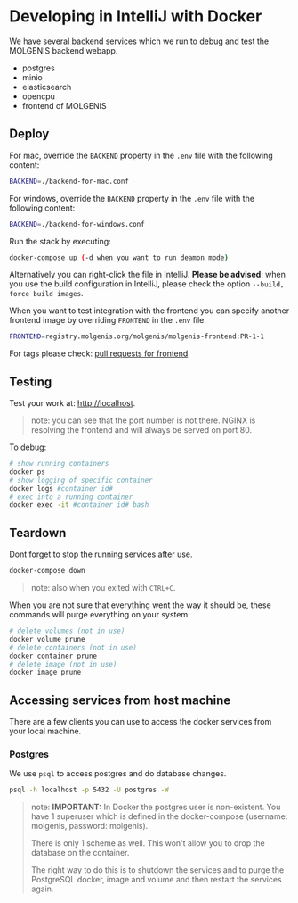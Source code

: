 # Developing in IntelliJ with Docker
We have several backend services which we run to debug and test the MOLGENIS backend webapp.
- postgres
- minio
- elasticsearch
- opencpu
- frontend of MOLGENIS

## Deploy
For mac, override the ```BACKEND``` property in the ```.env``` file with the following content:
```bash
BACKEND=./backend-for-mac.conf
```

For windows, override the ```BACKEND``` property in the ```.env``` file with the following content:
```bash
BACKEND=./backend-for-windows.conf
```

Run the stack by executing:

```bash
docker-compose up (-d when you want to run deamon mode)
```

Alternatively you can right-click the file in IntelliJ. **Please be advised**: when you use the build configuration in IntelliJ, please check the option ```--build, force build images```. 

When you want to test integration with the frontend you can specify another frontend image by overriding ```FRONTEND``` in the ```.env``` file.

```bash
FRONTEND=registry.molgenis.org/molgenis/molgenis-frontend:PR-1-1
```

For tags please check: [pull requests for frontend](https://registry.molgenis.org/#browse/browse:docker:v2/molgenis/molgenis-frontend/tags)

## Testing
Test your work at: <http://localhost>.

> note: you can see that the port number is not there. NGINX is resolving the frontend and will always be served on port 80. 

To debug:

```bash
# show running containers
docker ps
# show logging of specific container
docker logs #container id#
# exec into a running container
docker exec -it #container id# bash
```

## Teardown
Dont forget to stop the running services after use.

```bash
docker-compose down
```

>note: also when you exited with ```CTRL+C```.

When you are not sure that everything went the way it should be, these commands will purge everything on your system:

```bash
# delete volumes (not in use)
docker volume prune
# delete containers (not in use)
docker container prune
# delete image (not in use)
docker image prune
```

## Accessing services from host machine
There are a few clients you can use to access the docker services from your local machine.

### Postgres
We use ```psql``` to access postgres and do database changes.

```bash
psql -h localhost -p 5432 -U postgres -W
``` 

> note: **IMPORTANT:** In Docker the postgres user is non-existent. You have 1 superuser which is defined in the docker-compose (username: molgenis, password: molgenis).
>  
> There is only 1 scheme as well. This won't allow you to drop the database on the container. 
>
> The right way to do this is to shutdown the services and to purge the PostgreSQL docker, image and volume and then restart the services again. 
